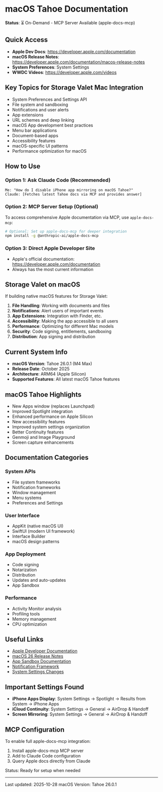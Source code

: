 # macOS Tahoe Documentation

**Status**: ⏳ On-Demand - MCP Server Available (apple-docs-mcp)

## Quick Access

- **Apple Dev Docs**: https://developer.apple.com/documentation
- **macOS Release Notes**: https://developer.apple.com/documentation/macos-release-notes
- **System Preferences**: System Settings
- **WWDC Videos**: https://developer.apple.com/videos

## Key Topics for Storage Valet Mac Integration

- System Preferences and Settings API
- File system and sandboxing
- Notifications and user alerts
- App extensions
- URL schemes and deep linking
- macOS App development best practices
- Menu bar applications
- Document-based apps
- Accessibility features
- macOS-specific UI patterns
- Performance optimization for macOS

## How to Use

### Option 1: Ask Claude Code (Recommended)
```
Me: "How do I disable iPhone app mirroring on macOS Tahoe?"
Claude: [Fetches latest Tahoe docs via MCP and provides answer]
```

### Option 2: MCP Server Setup (Optional)
To access comprehensive Apple documentation via MCP, use `apple-docs-mcp`:
```bash
# Optional: Set up apple-docs-mcp for deeper integration
npm install -g @anthropic-ai/apple-docs-mcp
```

### Option 3: Direct Apple Developer Site
- Apple's official documentation: https://developer.apple.com/documentation
- Always has the most current information

## Storage Valet on macOS

If building native macOS features for Storage Valet:

1. **File Handling**: Working with documents and files
2. **Notifications**: Alert users of important events
3. **App Extensions**: Integration with Finder, etc.
4. **Accessibility**: Making the app accessible to all users
5. **Performance**: Optimizing for different Mac models
6. **Security**: Code signing, entitlements, sandboxing
7. **Distribution**: App signing and distribution

## Current System Info

- **macOS Version**: Tahoe 26.0.1 (M4 Max)
- **Release Date**: October 2025
- **Architecture**: ARM64 (Apple Silicon)
- **Supported Features**: All latest macOS Tahoe features

## macOS Tahoe Highlights

- New Apps window (replaces Launchpad)
- Improved Spotlight integration
- Enhanced performance on Apple Silicon
- New accessibility features
- Improved system settings organization
- Better Continuity features
- Genmoji and Image Playground
- Screen capture enhancements

## Documentation Categories

### System APIs
- File system frameworks
- Notification frameworks
- Window management
- Menu systems
- Preferences and Settings

### User Interface
- AppKit (native macOS UI)
- SwiftUI (modern UI framework)
- Interface Builder
- macOS design patterns

### App Deployment
- Code signing
- Notarization
- Distribution
- Updates and auto-updates
- App Sandbox

### Performance
- Activity Monitor analysis
- Profiling tools
- Memory management
- CPU optimization

## Useful Links

- [Apple Developer Documentation](https://developer.apple.com/documentation)
- [macOS 26 Release Notes](https://developer.apple.com/documentation/macos-release-notes)
- [App Sandbox Documentation](https://developer.apple.com/documentation/security/app_sandbox)
- [Notification Framework](https://developer.apple.com/documentation/usernotifications)
- [System Settings Changes](https://developer.apple.com/documentation/PreferencePanes)

## Important Settings Found

- **iPhone Apps Display**: System Settings → Spotlight → Results from System → iPhone Apps
- **iCloud Continuity**: System Settings → General → AirDrop & Handoff
- **Screen Mirroring**: System Settings → General → AirDrop & Handoff

## MCP Configuration

To enable full apple-docs-mcp integration:
1. Install apple-docs-mcp MCP server
2. Add to Claude Code configuration
3. Query Apple docs directly from Claude

Status: Ready for setup when needed

---

Last updated: 2025-10-28
macOS Version: Tahoe 26.0.1
